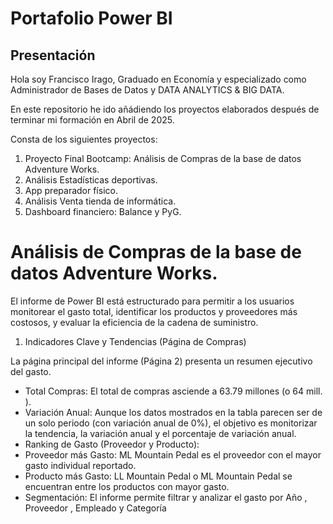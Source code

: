 # Portafolio Power BI

## Presentación

Hola soy Francisco Irago, Graduado en Economía y especializado como Administrador de Bases de Datos y DATA ANALYTICS &amp; BIG DATA.

En este repositorio he ido añádiendo los proyectos elaborados después de terminar mi formación en Abril de 2025.

Consta de los siguientes proyectos:

  1. Proyecto Final Bootcamp: Análisis de Compras de la base de datos Adventure Works.
  2. Análisis Estadísticas deportivas.
  3. App preparador físico.
  4. Análisis Venta tienda de informática.
  5. Dashboard financiero: Balance y PyG.

# Análisis de Compras de la base de datos Adventure Works.

El informe de Power BI está estructurado para permitir a los usuarios monitorear el gasto total, 
identificar los productos y proveedores más costosos, y evaluar la eficiencia de la cadena de suministro.

1. Indicadores Clave y Tendencias (Página de Compras)

La página principal del informe (Página 2) presenta un resumen ejecutivo del gasto.

  - Total Compras: El total de compras asciende a 63.79 millones (o 64 mill. ).
  - Variación Anual: Aunque los datos mostrados en la tabla parecen ser de un solo periodo (con variación anual de 0%), el objetivo es monitorizar la tendencia, la variación anual y el porcentaje de variación anual.
  - Ranking de Gasto (Proveedor y Producto):
  - Proveedor más Gasto: ML Mountain Pedal es el proveedor con el mayor gasto individual reportado.
  - Producto más Gasto: LL Mountain Pedal o ML Mountain Pedal se encuentran entre los productos con mayor gasto.
  - Segmentación: El informe permite filtrar y analizar el gasto por Año , Proveedor , Empleado y Categoría
